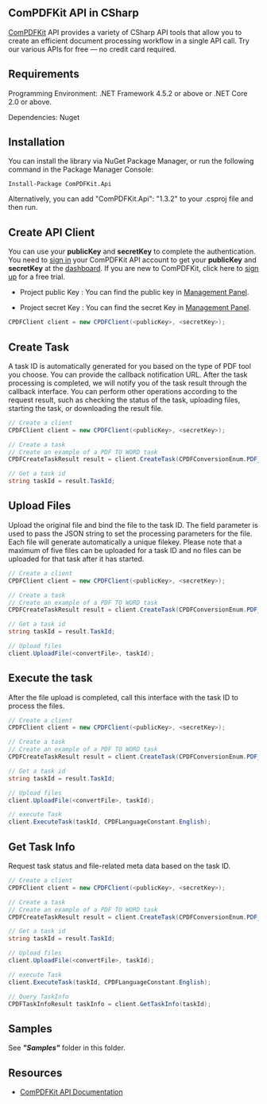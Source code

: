 ## ComPDFKit API in CSharp

[ComPDFKit](https://api.compdf.com/api/docs/introduction) API provides a variety of CSharp API tools that allow you to create an efficient document processing workflow in a single API call. Try our various APIs for free — no credit card required.



## Requirements

Programming Environment: .NET Framework 4.5.2 or above or .NET Core 2.0 or above.

Dependencies: Nuget



## Installation

You can install the library via NuGet Package Manager, or run the following command in the Package Manager Console:
``` shell script
Install-Package ComPDFKit.Api
```
Alternatively, you can add "ComPDFKit.Api": "1.3.2" to your .csproj file and then run.



## Create API Client

You can use your **publicKey** and **secretKey** to complete the authentication. You need to [sign in](https://api.compdf.com/login) your ComPDFKit API account to get your **publicKey** and **secretKey** at the [dashboard](https://api-dashboard.compdf.com/api/keys). If you are new to ComPDFKit, click here to [sign up](https://api.compdf.com/signup) for a free trial.

- Project public Key : You can find the public key in [Management Panel](https://api-dashboard.compdf.com/api/keys).

- Project secret Key : You can find the secret Key in [Management Panel](https://api-dashboard.compdf.com/api/keys).

```csharp
CPDFClient client = new CPDFClient(<publicKey>, <secretKey>);
```



## Create Task

A task ID is automatically generated for you based on the type of PDF tool you choose. You can provide the callback notification URL. After the task processing is completed, we will notify you of the task result through the callback interface. You can perform other operations according to the request result, such as checking the status of the task, uploading files, starting the task, or downloading the result file.

```csharp
// Create a client
CPDFClient client = new CPDFClient(<publicKey>, <secretKey>);

// Create a task
// Create an example of a PDF TO WORD task
CPDFCreateTaskResult result = client.CreateTask(CPDFConversionEnum.PDF_TO_WORD);

// Get a task id
string taskId = result.TaskId;
```



## Upload Files

Upload the original file and bind the file to the task ID. The field parameter is used to pass the JSON string to set the processing parameters for the file. Each file will generate automatically a unique filekey. Please note that a maximum of five files can be uploaded for a task ID and no files can be uploaded for that task after it has started.

```csharp
// Create a client
CPDFClient client = new CPDFClient(<publicKey>, <secretKey>);

// Create a task
// Create an example of a PDF TO WORD task
CPDFCreateTaskResult result = client.CreateTask(CPDFConversionEnum.PDF_TO_WORD);

// Get a task id
string taskId = result.TaskId;

// Upload files
client.UploadFile(<convertFile>, taskId);
```



## Execute the task

After the file upload is completed, call this interface with the task ID to process the files.

```csharp
// Create a client
CPDFClient client = new CPDFClient(<publicKey>, <secretKey>);

// Create a task
// Create an example of a PDF TO WORD task
CPDFCreateTaskResult result = client.CreateTask(CPDFConversionEnum.PDF_TO_WORD);

// Get a task id
string taskId = result.TaskId;

// Upload files
client.UploadFile(<convertFile>, taskId);

// execute Task
client.ExecuteTask(taskId, CPDFLanguageConstant.English);
```



## Get Task Info

Request task status and file-related meta data based on the task ID.

```csharp
// Create a client
CPDFClient client = new CPDFClient(<publicKey>, <secretKey>);

// Create a task
// Create an example of a PDF TO WORD task
CPDFCreateTaskResult result = client.CreateTask(CPDFConversionEnum.PDF_TO_WORD);

// Get a task id
string taskId = result.TaskId;

// Upload files
client.UploadFile(<convertFile>, taskId);

// execute Task
client.ExecuteTask(taskId, CPDFLanguageConstant.English);

// Query TaskInfo
CPDFTaskInfoResult taskInfo = client.GetTaskInfo(taskId);
```



## Samples

See ***"Samples"*** folder in this folder.



## Resources

* [ComPDFKit API Documentation](https://api.compdf.com/api/docs/introduction)
